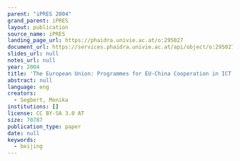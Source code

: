 ```yaml
---
parent: "iPRES 2004"
grand_parent: iPRES
layout: publication
source_name: iPRES
landing_page_url: https://phaidra.univie.ac.at/o:295027
document_url: https://services.phaidra.univie.ac.at/api/object/o:295027/download
slides_url: null
notes_url: null
year: 2004
title: 'The European Union: Programmes for EU-China Cooperation in ICT'
abstract: null
language: eng
creators:
  - Segbert, Monika
institutions: []
license: CC BY-SA 3.0 AT
size: 70787
publication_type: paper
date: null
keywords:
  - beijing
---
```


